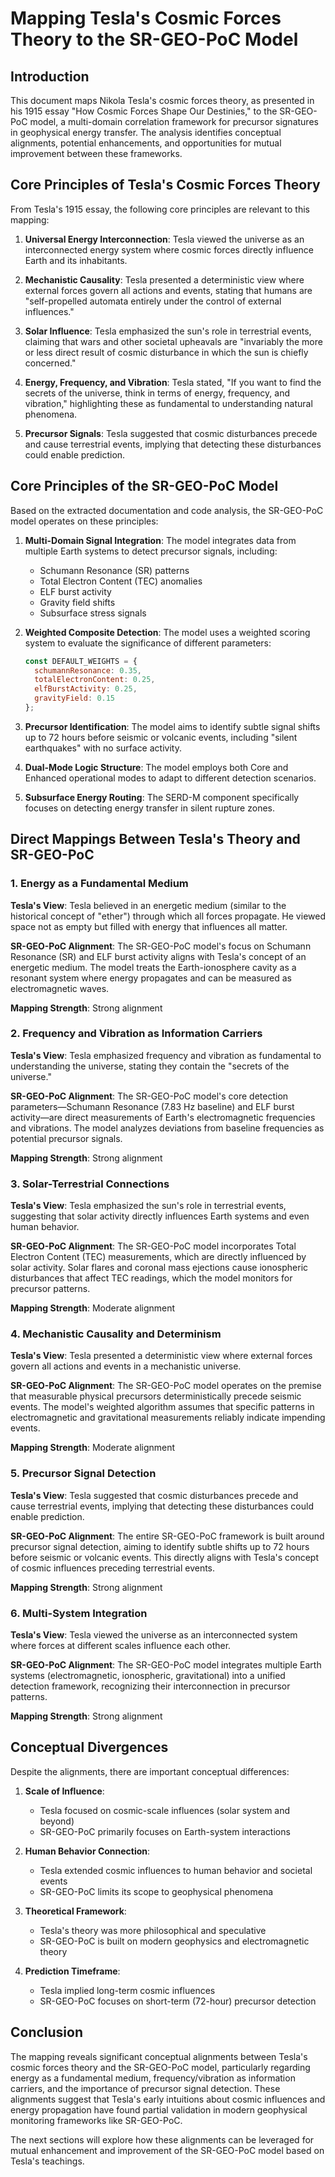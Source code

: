 # Mapping Tesla's Cosmic Forces Theory to the SR-GEO-PoC Model

## Introduction

This document maps Nikola Tesla's cosmic forces theory, as presented in his 1915 essay "How Cosmic Forces Shape Our Destinies," to the SR-GEO-PoC model, a multi-domain correlation framework for precursor signatures in geophysical energy transfer. The analysis identifies conceptual alignments, potential enhancements, and opportunities for mutual improvement between these frameworks.

## Core Principles of Tesla's Cosmic Forces Theory

From Tesla's 1915 essay, the following core principles are relevant to this mapping:

1. **Universal Energy Interconnection**: Tesla viewed the universe as an interconnected energy system where cosmic forces directly influence Earth and its inhabitants.

2. **Mechanistic Causality**: Tesla presented a deterministic view where external forces govern all actions and events, stating that humans are "self-propelled automata entirely under the control of external influences."

3. **Solar Influence**: Tesla emphasized the sun's role in terrestrial events, claiming that wars and other societal upheavals are "invariably the more or less direct result of cosmic disturbance in which the sun is chiefly concerned."

4. **Energy, Frequency, and Vibration**: Tesla stated, "If you want to find the secrets of the universe, think in terms of energy, frequency, and vibration," highlighting these as fundamental to understanding natural phenomena.

5. **Precursor Signals**: Tesla suggested that cosmic disturbances precede and cause terrestrial events, implying that detecting these disturbances could enable prediction.

## Core Principles of the SR-GEO-PoC Model

Based on the extracted documentation and code analysis, the SR-GEO-PoC model operates on these principles:

1. **Multi-Domain Signal Integration**: The model integrates data from multiple Earth systems to detect precursor signals, including:
   - Schumann Resonance (SR) patterns
   - Total Electron Content (TEC) anomalies
   - ELF burst activity
   - Gravity field shifts
   - Subsurface stress signals

2. **Weighted Composite Detection**: The model uses a weighted scoring system to evaluate the significance of different parameters:
   ```javascript
   const DEFAULT_WEIGHTS = {
     schumannResonance: 0.35,
     totalElectronContent: 0.25,
     elfBurstActivity: 0.25,
     gravityField: 0.15
   };
   ```

3. **Precursor Identification**: The model aims to identify subtle signal shifts up to 72 hours before seismic or volcanic events, including "silent earthquakes" with no surface activity.

4. **Dual-Mode Logic Structure**: The model employs both Core and Enhanced operational modes to adapt to different detection scenarios.

5. **Subsurface Energy Routing**: The SERD-M component specifically focuses on detecting energy transfer in silent rupture zones.

## Direct Mappings Between Tesla's Theory and SR-GEO-PoC

### 1. Energy as a Fundamental Medium

**Tesla's View**: 
Tesla believed in an energetic medium (similar to the historical concept of "ether") through which all forces propagate. He viewed space not as empty but filled with energy that influences all matter.

**SR-GEO-PoC Alignment**:
The SR-GEO-PoC model's focus on Schumann Resonance (SR) and ELF burst activity aligns with Tesla's concept of an energetic medium. The model treats the Earth-ionosphere cavity as a resonant system where energy propagates and can be measured as electromagnetic waves.

**Mapping Strength**: Strong alignment

### 2. Frequency and Vibration as Information Carriers

**Tesla's View**: 
Tesla emphasized frequency and vibration as fundamental to understanding the universe, stating they contain the "secrets of the universe."

**SR-GEO-PoC Alignment**:
The SR-GEO-PoC model's core detection parameters—Schumann Resonance (7.83 Hz baseline) and ELF burst activity—are direct measurements of Earth's electromagnetic frequencies and vibrations. The model analyzes deviations from baseline frequencies as potential precursor signals.

**Mapping Strength**: Strong alignment

### 3. Solar-Terrestrial Connections

**Tesla's View**: 
Tesla emphasized the sun's role in terrestrial events, suggesting that solar activity directly influences Earth systems and even human behavior.

**SR-GEO-PoC Alignment**:
The SR-GEO-PoC model incorporates Total Electron Content (TEC) measurements, which are directly influenced by solar activity. Solar flares and coronal mass ejections cause ionospheric disturbances that affect TEC readings, which the model monitors for precursor patterns.

**Mapping Strength**: Moderate alignment

### 4. Mechanistic Causality and Determinism

**Tesla's View**: 
Tesla presented a deterministic view where external forces govern all actions and events in a mechanistic universe.

**SR-GEO-PoC Alignment**:
The SR-GEO-PoC model operates on the premise that measurable physical precursors deterministically precede seismic events. The model's weighted algorithm assumes that specific patterns in electromagnetic and gravitational measurements reliably indicate impending events.

**Mapping Strength**: Moderate alignment

### 5. Precursor Signal Detection

**Tesla's View**: 
Tesla suggested that cosmic disturbances precede and cause terrestrial events, implying that detecting these disturbances could enable prediction.

**SR-GEO-PoC Alignment**:
The entire SR-GEO-PoC framework is built around precursor signal detection, aiming to identify subtle shifts up to 72 hours before seismic or volcanic events. This directly aligns with Tesla's concept of cosmic influences preceding terrestrial events.

**Mapping Strength**: Strong alignment

### 6. Multi-System Integration

**Tesla's View**: 
Tesla viewed the universe as an interconnected system where forces at different scales influence each other.

**SR-GEO-PoC Alignment**:
The SR-GEO-PoC model integrates multiple Earth systems (electromagnetic, ionospheric, gravitational) into a unified detection framework, recognizing their interconnection in precursor patterns.

**Mapping Strength**: Strong alignment

## Conceptual Divergences

Despite the alignments, there are important conceptual differences:

1. **Scale of Influence**: 
   - Tesla focused on cosmic-scale influences (solar system and beyond)
   - SR-GEO-PoC primarily focuses on Earth-system interactions

2. **Human Behavior Connection**: 
   - Tesla extended cosmic influences to human behavior and societal events
   - SR-GEO-PoC limits its scope to geophysical phenomena

3. **Theoretical Framework**: 
   - Tesla's theory was more philosophical and speculative
   - SR-GEO-PoC is built on modern geophysics and electromagnetic theory

4. **Prediction Timeframe**: 
   - Tesla implied long-term cosmic influences
   - SR-GEO-PoC focuses on short-term (72-hour) precursor detection

## Conclusion

The mapping reveals significant conceptual alignments between Tesla's cosmic forces theory and the SR-GEO-PoC model, particularly regarding energy as a fundamental medium, frequency/vibration as information carriers, and the importance of precursor signal detection. These alignments suggest that Tesla's early intuitions about cosmic influences and energy propagation have found partial validation in modern geophysical monitoring frameworks like SR-GEO-PoC.

The next sections will explore how these alignments can be leveraged for mutual enhancement and improvement of the SR-GEO-PoC model based on Tesla's teachings.
